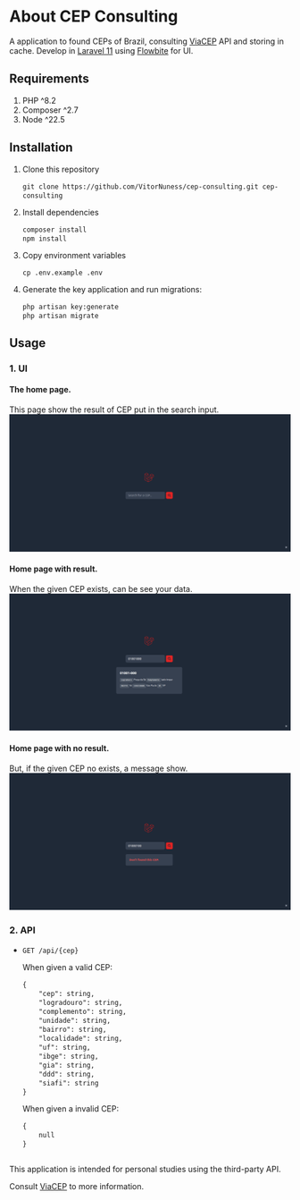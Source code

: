 # About CEP Consulting
A application to found CEPs of Brazil, consulting [ViaCEP](https://viacep.com.br) API and storing in cache. Develop in [Laravel 11](https://laravel.com) using [Flowbite](https://flowbite.com) for UI.

## Requirements
1. PHP ^8.2
2. Composer ^2.7
3. Node ^22.5

## Installation

1. Clone this repository
    ```
    git clone https://github.com/VitorNuness/cep-consulting.git cep-consulting
    ```

2. Install dependencies
    ```
    composer install
    npm install
    ```

4. Copy environment variables
    ```
    cp .env.example .env
    ```

5. Generate the key application and run migrations:
    ```
    php artisan key:generate
    php artisan migrate
    ```

## Usage

### 1. UI
#### The home page.
This page show the result of CEP put in the search input.
![Home page](resources/images/readme/home.png)

#### Home page with result.
When the given CEP exists, can be see your data.
![Home page with result](resources/images/readme/home_with_result.png)

#### Home page with no result.
But, if the given CEP no exists, a message show.
![Home page with no result](resources/images/readme/home_with_no_result.png)

### 2. API
- ```GET /api/{cep}```

    When given a valid CEP:
    ```
    {
        "cep": string,
        "logradouro": string,
        "complemento": string,
        "unidade": string,
        "bairro": string,
        "localidade": string,
        "uf": string,
        "ibge": string,
        "gia": string,
        "ddd": string,
        "siafi": string
    }
    ```

    When given a invalid CEP:
    ```
    {
        null
    }
    ```

##

This application is intended for personal studies using the third-party API.

Consult [ViaCEP](https://viacep.com.br) to more information.
